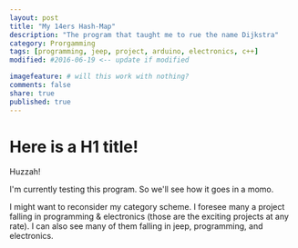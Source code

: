 ```yaml
---
layout: post
title: "My 14ers Hash-Map"
description: "The program that taught me to rue the name Dijkstra"
category: Prorgamming
tags: [programming, jeep, project, arduino, electronics, c++]
modified: #2016-06-19 <-- update if modified

imagefeature: # will this work with nothing?
comments: false
share: true
published: true
---
```


# Here is a H1 title!

Huzzah!

I'm currently testing this program. So we'll see how it goes in a momo.

I might want to reconsider my category scheme. I foresee many a project falling in programming & electronics (those are the exciting projects at any rate). I can also see many of them falling in jeep, programming, and electronics.
